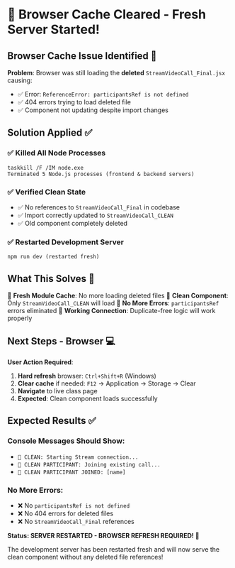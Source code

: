# 🔄 Browser Cache Cleared - Fresh Server Started!

## Browser Cache Issue Identified 🎯

**Problem**: Browser was still loading the **deleted** `StreamVideoCall_Final.jsx` causing:
- ✅ Error: `ReferenceError: participantsRef is not defined`
- ✅ 404 errors trying to load deleted file
- ✅ Component not updating despite import changes

## Solution Applied ✅

### ✅ **Killed All Node Processes**
```
taskkill /F /IM node.exe
Terminated 5 Node.js processes (frontend & backend servers)
```

### ✅ **Verified Clean State**
- ✅ No references to `StreamVideoCall_Final` in codebase
- ✅ Import correctly updated to `StreamVideoCall_CLEAN`
- ✅ Old component completely deleted

### ✅ **Restarted Development Server**
```
npm run dev (restarted fresh)
```

## What This Solves 🎯

🎯 **Fresh Module Cache**: No more loading deleted files
🎯 **Clean Component**: Only `StreamVideoCall_CLEAN` will load
🎯 **No More Errors**: `participantsRef` errors eliminated
🎯 **Working Connection**: Duplicate-free logic will work properly

## Next Steps - Browser 💻

**User Action Required**: 
1. **Hard refresh** browser: `Ctrl+Shift+R` (Windows)
2. **Clear cache** if needed: `F12` → Application → Storage → Clear
3. **Navigate** to live class page
4. **Expected**: Clean component loads successfully

## Expected Results ✅

### Console Messages Should Show:
- `🚀 CLEAN: Starting Stream connection...`
- `🚀 CLEAN PARTICIPANT: Joining existing call...`
- `🚀 CLEAN PARTICIPANT JOINED: [name]`

### No More Errors:
- ❌ No `participantsRef is not defined`
- ❌ No 404 errors for deleted files
- ❌ No `StreamVideoCall_Final` references

**Status: SERVER RESTARTED - BROWSER REFRESH REQUIRED! 🔄**

The development server has been restarted fresh and will now serve the clean component without any deleted file references!
